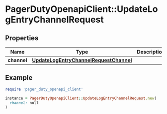 # PagerDutyOpenapiClient::UpdateLogEntryChannelRequest

## Properties

| Name | Type | Description | Notes |
| ---- | ---- | ----------- | ----- |
| **channel** | [**UpdateLogEntryChannelRequestChannel**](UpdateLogEntryChannelRequestChannel.md) |  |  |

## Example

```ruby
require 'pager_duty_openapi_client'

instance = PagerDutyOpenapiClient::UpdateLogEntryChannelRequest.new(
  channel: null
)
```

